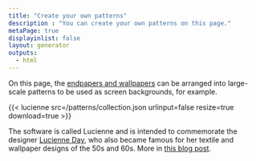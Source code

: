 ```yaml
---
title: "Create your own patterns"
description : "You can create your own patterns on this page."
metaPage: true
displayinlist: false
layout: generator
outputs:
  - html
---
```


On this page, the [endpapers and wallpapers](/patterns/) can be arranged into large-scale patterns to be used as screen backgrounds, for example.

{{< lucienne src=/patterns/collection.json urlinput=false resize=true download=true >}}

The software is called Lucienne and is intended to commemorate the designer [Lucienne Day](https://en.wikipedia.org/wiki/Lucienne_Day), who also became famous for her textile and wallpaper designs of the 50s and 60s. More in [this blog post](https://christianmahnke.de/en/post/wallpaper-generator).
